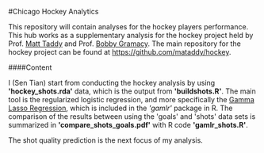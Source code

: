 #Chicago Hockey Analytics


This repository will contain analyses for the hockey players performance. This hub works as a supplementary analysis for the hockey project held by Prof. [Matt Taddy](http://faculty.chicagobooth.edu/matt.taddy/) and Prof. [Bobby Gramacy](http://faculty.chicagobooth.edu/robert.gramacy/). The main repository for the hockey project can be found at <https://github.com/mataddy/hockey>.

####Content

I (Sen Tian) start from conducting the hockey analysis by using **'hockey_shots.rda'** data, which is the output from **'buildshots.R'**. The main tool is the regularized logistic regression, and more specifically the [Gamma Lasso Regression](https://github.com/mataddy/gamlr), which is included in the *'gamlr'* package in R. The comparison of the results between using the 'goals' and 'shots' data sets is summarized in **'compare_shots_goals.pdf'** with R code **'gamlr_shots.R'**. 

The shot quality prediction is the next focus of my analysis. 

